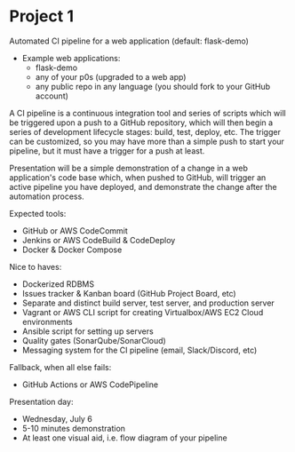 # Project 1
Automated CI pipeline for a web application (default: flask-demo)
- Example web applications:
  - flask-demo
  - any of your p0s (upgraded to a web app)
  - any public repo in any language (you should fork to your GitHub account)

A CI pipeline is a continuous integration tool and series of scripts which will be triggered upon a push to a GitHub repository, which will then begin a series of development lifecycle stages: build, test, deploy, etc. The trigger can be customized, so you may have more than a simple push to start your pipeline, but it must have a trigger for a push at least.

Presentation will be a simple demonstration of a change in a web application's code base which, when pushed to GitHub, will trigger an active pipeline you have deployed, and demonstrate the change after the automation process.

Expected tools:
- GitHub or AWS CodeCommit
- Jenkins or AWS CodeBuild & CodeDeploy
- Docker & Docker Compose

Nice to haves:
- Dockerized RDBMS
- Issues tracker & Kanban board (GitHub Project Board, etc)
- Separate and distinct build server, test server, and production server
- Vagrant or AWS CLI script for creating Virtualbox/AWS EC2 Cloud environments
- Ansible script for setting up servers
- Quality gates (SonarQube/SonarCloud)
- Messaging system for the CI pipeline (email, Slack/Discord, etc)

Fallback, when all else fails:
- GitHub Actions or AWS CodePipeline

Presentation day: 
- Wednesday, July 6
- 5-10 minutes demonstration
- At least one visual aid, i.e. flow diagram of your pipeline
